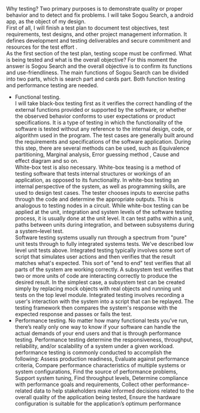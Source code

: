 Why testing? Two primary purposes is to demonstrate quality or proper behavior and to detect and fix problems. I will take Sogou Search, a android app, as the object of my design.          
First of all, I will finish a test plan to document test objectives, test requirements, test designs, and other project management information. It defines development and testing deliverables and secure commitment and resources for the test effort .         
As the first section of the test plan, testing scope must be confirmed. What is being tested and what is the overall objective? For this moment the answer is Sogou Search and the overall objective is to confirm its functions and use-friendliness. The main functions of Sogou Search can be divided into two parts, which is search part and cards part. Both function testing and performance testing are needed.
* Functional testing.         
I will take black-box testing first as it verifies the correct handling of the external functions provided or supported by the software, or whether the observed behavior conforms to user expectations or product specifications. It is a type of testing in which the functionality of the software is tested without any reference to the internal design, code, or algorithm used in the program. The test cases are generally built around the requirements and specifications of the software application. During this step, there are several methods can be used, such as Equivalence partitioning, Marginal analysis, Error guessing method , Cause and effect diagram and so on.         
White-box test is also necessary. White-box teasing is a method of testing software that tests internal structures or workings of an application, as opposed to its functionality. In white-box testing an internal perspective of the system, as well as programming skills, are used to design test cases. The tester chooses inputs to exercise paths through the code and determine the appropriate outputs. This is analogous to testing nodes in a circuit. While white-box testing can be applied at the unit, integration and system levels of the software testing process, it is usually done at the unit level. It can test paths within a unit, paths between units during integration, and between subsystems during a system–level test.             
Software testing systems usually run through a spectrum from "pure" unit tests through to fully integrated systems tests. We've described low level unit tests above. Integrated testing typically involves some sort of script that simulates user actions and then verifies that the result matches what's expected. This sort of "end to end" test verifies that all parts of the system are working correctly.
A subsystem test verifies that two or more units of code are interacting correctly to produce the desired result. In the simplest case, a subsystem test can be created simply by replacing mock objects with real objects and running unit tests on the top level module. 
Integrated testing involves recording a user's interaction with the system into a script that can be replayed. The testing framework then compares the system's response with the expected response and passes or fails the test.
* Performance testing.
No matter how many functional tests you’ve run, there’s really only one way to know if your software can handle the actual demands of your end users and that is through performance testing. Performance testing determine the responsiveness, throughput, reliability, and/or scalability of a system under a given workload. performance testing is commonly conducted to accomplish the following: Assess production readiness, Evaluate against performance criteria, Compare performance characteristics of multiple systems or system configurations, Find the source of performance problems, Support system tuning, Find throughput levels, Determine compliance with performance goals and requirements, Collect other performance-related data to help stakeholders make informed decisions related to the overall quality of the application being tested, Ensure the hardware configuration is suitable for the application’s optimum performance


